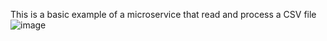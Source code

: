 This is a basic example of a microservice that read and process a CSV file
![image](https://github.com/ikemyle/MicroFeedCsv/assets/975391/aed9dc36-4995-457b-b1af-dc4a31a369c9)

